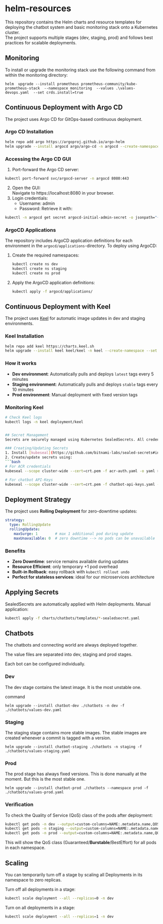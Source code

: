 # helm-resources

This repository contains the Helm charts and resource templates for deploying the chatbot system and basic monitoring stack onto a Kubernetes cluster.  
The project supports multiple stages (dev, staging, prod) and follows best practices for scalable deployments.

## Monitoring

To install or upgrade the monitoring stack use the following command from within the monitoring directory:
```
helm  upgrade --install prometheus prometheus-community/kube-prometheus-stack  --namespace monitoring  --values .\values-devops.yaml  --set crds.install=true
```

## Continuous Deployment with Argo CD
The project uses Argo CD for GitOps-based continuous deployment. 

### Argo CD Installation
```bash
helm repo add argo https://argoproj.github.io/argo-helm
helm upgrade --install argocd argo/argo-cd -n argocd --create-namespace --set ha.enabled=false
```

### Accessing the Argo CD GUI
1. Port-forward the Argo CD server:
```bash
kubectl port-forward svc/argocd-server -n argocd 8080:443
```
2. Open the GUI:  
Navigate to https://localhost:8080 in your browser.
3. Login credentials:
   - Username: admin
   - Password: Retrieve it with:
```bash
kubectl -n argocd get secret argocd-initial-admin-secret -o jsonpath="{.data.password}" | base64 -d
```

### ArgoCD Applications
The repository includes ArgoCD application definitions for each environment in the `argocd/applications`-directory. To deploy using ArgoCD:
1. Create the required namespaces:
   ```bash
   kubectl create ns dev
   kubectl create ns staging
   kubectl create ns prod
   ```
2. Apply the ArgoCD application definitions:
   ```bash
   kubectl apply -f argocd/applications/
   ```

## Continuous Deployment with Keel
The project uses [Keel](https://keel.sh/) for automatic image updates in dev and staging environments.

### Keel Installation
```bash
helm repo add keel https://charts.keel.sh 
helm upgrade --install keel keel/keel -n keel --create-namespace --set service.type=ClusterIP
```

### How it works
- **Dev environment**: Automatically pulls and deploys `latest` tags every 5 minutes
- **Staging environment**: Automatically pulls and deploys `stable` tags every 10 minutes  
- **Prod environment**: Manual deployment with fixed version tags

### Monitoring Keel
```bash
# Check Keel logs
kubectl logs -n keel deployment/keel


## Secret Management
Secrets are securely managed using Kubernetes SealedSecrets. All credentials are encrypted and safe to store in version control.

### Creating/Updating Secrets
1. Install [kubeseal](https://github.com/bitnami-labs/sealed-secrets#installation)
2. Create/update secrets using:
```bash
# For ACR credentials
kubeseal --scope cluster-wide --cert=crt.pem -f acr-auth.yaml -o yaml > charts/chatbots/templates/acr-auth-sealedsecret.yaml

# For chatbot API-Keys
kubeseal --scope cluster-wide --cert=crt.pem -f chatbot-api-keys.yaml -o yaml > charts/chatbots/templates/chatbot-api-keys-sealedsecret.yaml
```

## Deployment Strategy
The project uses **Rolling Deployment** for zero-downtime updates:
```yaml
strategy:
  type: RollingUpdate
  rollingUpdate:
    maxSurge: 1        # max 1 additional pod during update
    maxUnavailable: 0  # zero downtime --> no pods can be unavailable
```

### Benefits
- **Zero Downtime**: service remains available during updates
- **Resource Efficient**: only temporary +1 pod overhead
- **Built-in Rollback**: easy rollback with `kubectl rollout undo`
- **Perfect for stateless services**: ideal for our microservices architecture

## Applying Secrets
SealedSecrets are automatically applied with Helm deployments. Manual application:
```bash
kubectl apply -f charts/chatbots/templates/*-sealedsecret.yaml
```

## Chatbots

The chatbots and connecting world are always deployed together. 

The value files are separated into dev, staging and prod stages. 

Each bot can be configured individually. 

### Dev

The dev stage contains the latest image. It is the most unstable one.

command
```
helm upgrade --install chatbot-dev ./chatbots -n dev -f ./chatbots/values-dev.yaml
```

### Staging

The staging stage contains more stable images. The stable images are created whenever a commit is tagged with a version.

```
helm upgrade --install chatbot-staging ./chatbots -n staging -f ./chatbots/values-staging.yaml
```

### Prod

The prod stage has always fixed versions. This is done manually at the moment. But this is the most stable one.

```
helm upgrade --install chatbot-prod ./chatbots --namespace prod -f ./chatbots/values-prod.yaml
```

### Verification
To check the Quality of Service (QoS) class of the pods after deployment:
```bash
kubectl get pods -n dev --output=custom-columns=NAME:.metadata.name,QOS:.status.qosClass
kubectl get pods -n staging --output=custom-columns=NAME:.metadata.name,QOS:.status.qosClass
kubectl get pods -n prod --output=custom-columns=NAME:.metadata.name,QOS:.status.qosClass
```
This will show the QoS class (Guaranteed/**Burstable**/BestEffort) for all pods in each namespace.
## Scaling


You can temporarily turn off a stage by scaling all Deployments in its namespace to zero replicas.

Turn off all deployments in a stage:
```bash
kubectl scale deployment --all --replicas=0 -n dev
```
Turn on all deployments in a stage:
```bash
kubectl scale deployment --all --replicas=1 -n dev
```